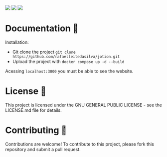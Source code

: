 <div align="left" width="900">
<!-- <img src="https://ci.appveyor.com/api/projects/status/tu0uy49drensdlxe?svg=true" alt="Build status"> -->
<!-- <img src="http://img.shields.io/github/issues/rafaelleitedasilva/jotion.svg" alt="Issues open"> -->
<img src="https://img.shields.io/badge/library-react-indigo"/> 
<img src="https://img.shields.io/badge/language-typescript-blue"/> 
<img src="https://img.shields.io/badge/Status-development-green"/>  
</div>

<h1>Documentation 📝 </h1>

Installation:

- Git clone the project `git clone https://github.com/rafaelleitedasilva/jotion.git`
- Upload the project with `docker compose up -d --build`

Acessing `localhost:3000` you must be able to see the website.

<h1>License 📄</h1>
This project is licensed under the GNU GENERAL PUBLIC LICENSE - see the LICENSE.md file for details.

<h1>Contributing 🤝</h1>
Contributions are welcome!
To contribute to this project, please fork this repository and submit a pull request.

